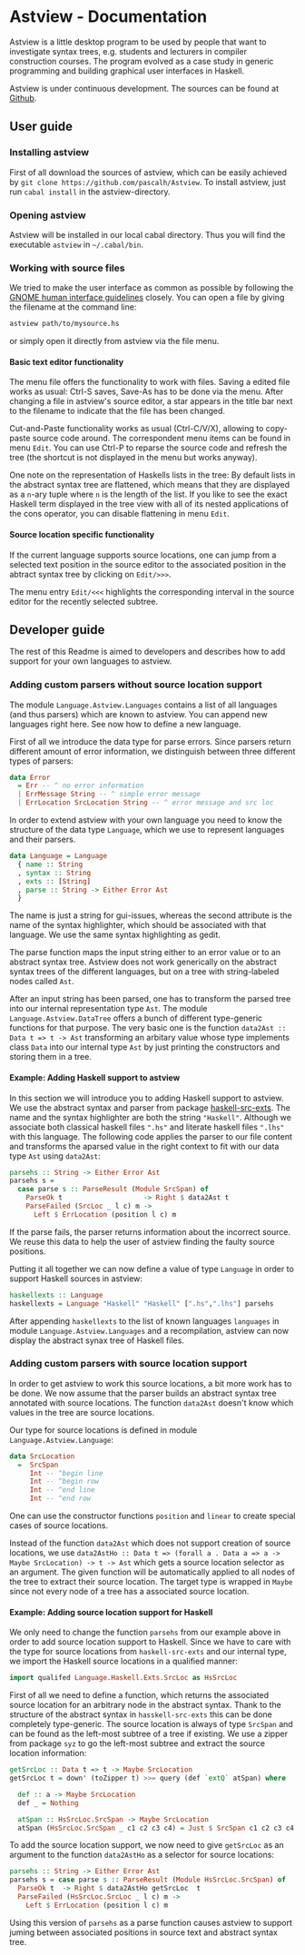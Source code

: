 


# Astview - Documentation 

Astview is a little desktop program to be used by people that want
to investigate syntax trees, e.g. students and lecturers in compiler
construction courses. 
The program evolved as a case study in generic programming and
building graphical user interfaces in Haskell.

Astview is under continuous development. The sources can be found at [Github](https://github.com/pascalh/Astview).

## User guide

### Installing astview

First of all download the sources of astview, which can be easily achieved by  `git clone https://github.com/pascalh/Astview`. 
To install astview, just run `cabal install` in the astview-directory.

### Opening astview
Astview will be installed in our local cabal directory. Thus you will
find the executable `astview` in `~/.cabal/bin`.


### Working with source files

We tried to make the user interface as common as possible by
following the [
GNOME human interface guidelines](http://library.gnome.org/devel/hig-book/stable/) closely. 
You can open a file by giving the filename at the command line:

```Bash
astview path/to/mysource.hs
```
or simply open it directly from astview via the file menu. 


#### Basic text editor functionality 

The menu file offers the functionality to work with files.
Saving a edited file works as usual: Ctrl-S saves, Save-As has to be done via the menu. 
After changing a file in astview's source editor, a star appears in the title bar next to the
filename to indicate that the file has been changed.

Cut-and-Paste functionality works as usual (Ctrl-C/V/X), allowing to copy-paste source code around. 
The correspondent menu items can be found in menu `Edit`. You can use Ctrl-P to reparse the source code and refresh the tree (the shortcut is not displayed in the menu but works anyway).

One note on the representation of Haskells lists in the tree: By default lists in the abstract syntax tree are flattened, which means that they are displayed as a `n`-ary tuple where `n` is the length of the list. If you like to see the exact Haskell term displayed in the tree view with all of its nested applications of the cons operator, you can disable flattening in menu `Edit`.

#### Source location specific functionality

If the current language supports source locations, one can jump from a selected text position in the source editor to the associated position in the abtract syntax tree by clicking on `Edit/>>>`.

The menu entry `Edit/<<<` highlights the corresponding interval in the source editor for the recently selected subtree.

## Developer guide 

The rest of this Readme is aimed to developers and describes how to add support for your own languages to astview.

### Adding custom parsers without source location support

The module `Language.Astview.Languages` contains a list of all languages (and thus parsers) which are known to astview. 
You can append new languages right here. 
See now how to define a new language.

First of all we introduce the data type for parse errors. 
Since parsers return different amount of error information, we distinguish between three different types of parsers:
```Haskell
data Error
  = Err -- ^ no error information
  | ErrMessage String -- ^ simple error message
  | ErrLocation SrcLocation String -- ^ error message and src loc
```

In order to extend astview with your own language you need to know the structure of the data type `Language`, which we use to represent languages and their parsers.

```Haskell
data Language = Language
  { name :: String 
  , syntax :: String 
  , exts :: [String] 
  , parse :: String -> Either Error Ast 
  } 
```
The name is just a string for gui-issues, whereas the second attribute is the name of the syntax highlighter, which should be associated with that language. 
We use the same syntax highlighting as gedit. 

The parse function maps the input string either to an error value or to an abstract syntax tree. 
Astview does not work generically on the abstract syntax trees of the different languages, but on a tree with string-labeled nodes called `Ast`. 

After an input string has been parsed, one has to transform the parsed tree into our internal representation type `Ast`.
The module `Language.Astview.DataTree` offers a bunch of different type-generic functions for that purpose.
The very basic one is the function `data2Ast :: Data t => t -> Ast` transforming an arbitary value whose type implements class `Data` into our internal type `Ast` by just printing the constructors and storing them in a tree.

#### Example: Adding Haskell support to astview

In this section we will introduce you to adding Haskell support to astview. 
We use the abstract syntax and parser from package [haskell-src-exts](http://hackage.haskell.org/packages/archive/haskell-src-exts/latest/doc/html/Language-Haskell-Exts.html). 
The name and the syntax highlighter are both the string `"Haskell"`. 
Although we associate both classical haskell files `".hs"` and literate haskell files `".lhs"` with this language. 
The following code applies the parser to our file content and transforms the aparsed value in the right context to fit with our data type `Ast` using `data2Ast`:

```Haskell
parsehs :: String -> Either Error Ast 
parsehs s =
  case parse s :: ParseResult (Module SrcSpan) of
    ParseOk t                    -> Right $ data2Ast t
    ParseFailed (SrcLoc _ l c) m -> 
      Left $ ErrLocation (position l c) m
```

If the parse fails, the parser returns information about the incorrect source.
We reuse this data to help the user of astview finding the faulty source positions.

Putting it all together we can now define a value of type `Language` in order to support Haskell sources in astview:

```Haskell
haskellexts :: Language
haskellexts = Language "Haskell" "Haskell" [".hs",".lhs"] parsehs 
```
After appending `haskellexts` to the list of known languages `languages` in module `Language.Astview.Languages` and a recompilation, astview can now display the abstract synax tree of Haskell files.

### Adding custom parsers with source location support

In order to get astview to work this source locations, a bit more work has to be done. 
We now assume that the parser builds an abstract syntax tree annotated with source locations. 
The function `data2Ast` doesn't know which values in the tree are source locations.

Our type for source locations is defined in module `Language.Astview.Language`:
```Haskell
data SrcLocation 
  =  SrcSpan
     Int -- ^begin line 
     Int -- ^begin row
     Int -- ^end line
     Int -- ^end row
```

One can use the constructor functions `position` and `linear` to create special cases of source locations.

Instead of the function `data2Ast` which does not support creation of source locations, we use `data2AstHo :: Data t => (forall a . Data a => a -> Maybe SrcLocation) -> t -> Ast` which gets a source location selector as an argument.
The given function will be automatically applied to all nodes of the tree to extract their source location. 
The target type is wrapped in `Maybe` since not every node of a tree has a associated source location.

#### Example: Adding source location support for Haskell 

We only need to change the function `parsehs` from our example above in order to add source location support to Haskell.
Since we have to care with the type for source locations from `haskell-src-exts` and our internal type, we import the Haskell source locations in a qualified manner:
```Haskell
import qualifed Language.Haskell.Exts.SrcLoc as HsSrcLoc
```
First of all we need to define a function, which returns the associated source location for an arbitrary node in the abstract syntax.
Thank to the structure of the abstract syntax in `hasskell-src-exts` this can be done completely type-generic.
The source location is always of type `SrcSpan` and can be found as the left-most subtree of a tree if existing.
We use a zipper from package `syz` to go the left-most subtree and extract the source location information: 
```Haskell
getSrcLoc :: Data t => t -> Maybe SrcLocation
getSrcLoc t = down' (toZipper t) >>= query (def `extQ` atSpan) where

  def :: a -> Maybe SrcLocation
  def _ = Nothing

  atSpan :: HsSrcLoc.SrcSpan -> Maybe SrcLocation 
  atSpan (HsSrcLoc.SrcSpan _ c1 c2 c3 c4) = Just $ SrcSpan c1 c2 c3 c4 
```

To add the source location support, we now need to give `getSrcLoc` as an argument to the function `data2AstHo` as a selector for source locations:
```Haskell
parsehs :: String -> Either Error Ast
parsehs s = case parse s :: ParseResult (Module HsSrcLoc.SrcSpan) of
  ParseOk t  -> Right $ data2AstHo getSrcLoc  t
  ParseFailed (HsSrcLoc.SrcLoc _ l c) m -> 
    Left $ ErrLocation (position l c) m
```
Using this version of `parsehs` as a parse function causes astview to support juming between associated positions in source text and abstract syntax tree.

